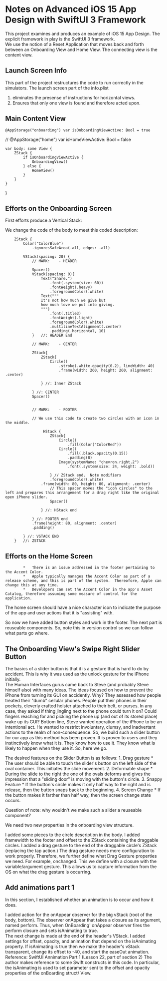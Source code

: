 #  Notes on Advanced iOS 15 App Design with SwiftUI 3 Framework
This project examines and produces an example of iOS 15 App Design.  The explicit framework in play is the SwiftUI 3 framework.   
We use the notion of a Reset Application that moves back and forth between an Onboarding View and Home View.  The connecting view is the content view.

## Launch Screen Info
This part of the project restructures the code to run correctly in the simulators.  The launch screen part of the info.plist 
1. eliminates the presense of instructions for horizontal views.
2. Ensures that only one view is found and therefore acted upon.

## Main Content View


    @AppStorage("onboarding") var isOnboardingViewActive: Bool = true
   // @AppStorage("home") var isHomeViewActive: Bool = false
    
    
    
    var body: some View {
        ZStack {
            if isOnboardingViewActive {
                OnboardingView()
            } else {
                HomeView()
            }
        }
    }
}

##  Efforts on the Onboarding Screen
First efforts produce a Vertical Stack:

We change the code of the body to meet this coded description:

        ZStack {
            Color("ColorBlue")
                .ignoresSafeArea(.all, edges: .all)
            
            VStack(spacing: 20) {
                // MARK:    - HEADER
                
                Spacer()
                VStack(spacing: 0){
                    Text("Share.")
                        .font(.system(size: 60))
                        .fontWeight(.heavy)
                        .foregroundColor(.white)
                    Text("""
                    It's not how much we give but
                    how much love we put into giving.
                    """)
                        .font(.title3)
                        .fontWeight(.light)
                        .foregroundColor(.white)
                        .multilineTextAlignment(.center)
                        .padding(.horizontal, 10)
                }   //: HEADER End
                
                // MARK:    - CENTER
                
                ZStack{
                    ZStack{
                        Circle()
                            .stroke(.white.opacity(0.2), lineWidth: 40)
                            .frame(width: 260, height: 260, alignment: .center)
                        
                    } //: Inner ZStack
                    
                } //: CENTER
                Spacer()
                
                
                // MARK:    - FOOTER
                
                // We use this code to create two circles with an icon in the middle. 
                
                     HStack {
                        ZStack{
                            Circle()
                                .fill(Color("ColorRed"))
                            Circle()
                                .fill(.black.opacity(0.15))
                                .padding(8)
                            Image(systemName: "chevron.right.2")
                                .font(.system(size: 24, weight: .bold))
                            
                        } // ZStack end.  Note modifiers
                        .foregroundColor(.white)
                    .frame(width: 80, height: 80, alignment: .center)
                        // This spacer moves the "icon circles" to the left and prepares this arrangement for a drag right like the original open iPhone slider.
                        Spacer()
                        
                    } //: HStack end
                    
                } //: FOOTER end
                .frame(height: 80, alignment: .center)
                .padding()
                
            } //: VSTACK END
        }   //: ZSTACK
    
    


##  Efforts on the Home Screen


            *   There is an issue addressed in the footer pertaining to the Accent Color.
            *   Apple typically manages the Accent Color as part of a release scheme, and this is part of the system.  Thereofore, Apple can change this at any time.
            *   Developers can set the Accent Color in the app's Asset Catalog, therefore assuming some measure of control for the application.
The home screen should have a nice character icon to indicate the purpose of the app and user actions that it is "assisting" with.
            
So now we have added button styles and work in the footer.  The next part is reuseable components. 
So, note this in version control so we can follow what parts go where.


## The Onboarding View's Swipe Right Slider Button
The basics of a slider button is that it is a gesture that is hard to do by accident.  This is why it was used as the unlock gesture for the iPhone initially.  
The Human Interfaces gurus came back to Steve (and probably Steve himself also) with many ideas.  The ideas focused on how to prevent the iPhone from turning its GUI on accidently.  Why?  They assessed how people treated their "dumb" cellular phones.  People put their phones in their pockets,  cleverly crafted holster attached to their belt, or purses.  In any case, they asked if thing jingling next to the phone could turn it on?  Could fingers reaching for and picking the phone up (and out of its stored place) wake up its GUI?  Bottom line, Steve wanted operation of the iPhone to be an intentional act.   He wanted to restrict involuntary, clumsy, and inadvertant actions to the realm of non-consequence. 
So, we build such a slider button for our app as this method has been proven.  It is proven to users and they instinctively know what it is.  They know how to use it.  They know what is likely to happen when they use it.  So, here we go.
 
The desired features on the Slider Button is as follows:
    1.  Drag gesture
        *   The user should be able to touch the slider's button on the left side of the oval container.  This initiates the slide movement.
    2.  Deformable shape
        *   During the slide to the right the one of the ovals deforms and gives the impression that a "sliding door" is moving with the button's circle.
    3.  Snappy Feature 
        *   If the button's circle makes it only half way to the right and is release, then the button snaps back to the beginning.
    4.  Screen Change
        *   If the button makes it farther than half way, then the screen change state occurs.
        
Question of note:  why wouldn't we make such a slider a reuseable component?  

We need two new properties in the onboarding view structure.

I added some pieces to the circle description in the body.  I added framewidth to the footer and offset to the ZStack containing the draggable circles.
I added a drag gesture to the end of the draggable circle's ZStack (replacing the tap action.)
The drag gesture needs more configuration to work properly.  Therefore, we further define what Drag Gesture properties we need.  For example, onchanged.  This we define with a closure with the variable/argument gesture.  This allows us to capture information from the OS on what the drag gesture is occurring.


## Add animations part 1
In this section, I established whether an animation is to occur and how it does.

I added action for the onAppear observer for the big vStack (root of the body, bottom). The observer onAppear that takes a closure as its argument, named perform. Thus, when OnBoarding' onAppear observer fires the perform closure and sets isAnimating to true.  
The next change is made at the end of the header's VStack.  I added settings for offset, opacity, and animation that depend on the isAnimating property.  If isAnimating is true then we make the header's vStack transparent, change its offset to -40, and start the easeOut animation.
Reference: SwiftUI Annimation Part 1 (Lesson 22, part of section 2)
The author makes reference to some Swift constructs in this code.  In particular, the isAnimating is used to set parameter sent to the offset and opacity properties of the onBoarding struct/ View.

